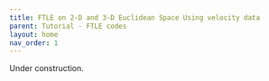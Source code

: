 ```yaml
---
title: FTLE on 2-D and 3-D Euclidean Space Using velocity data 
parent: Tutorial - FTLE codes
layout: home
nav_order: 1
---
```


Under construction. 
